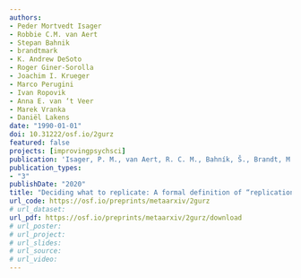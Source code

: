 ```yaml
---
authors:
- Peder Mortvedt Isager
- Robbie C.M. van Aert
- Stepan Bahnik
- brandtmark
- K. Andrew DeSoto
- Roger Giner-Sorolla
- Joachim I. Krueger
- Marco Perugini
- Ivan Ropovik
- Anna E. van ‘t Veer
- Marek Vranka
- Daniël Lakens
date: "1990-01-01"
doi: 10.31222/osf.io/2gurz
featured: false
projects: [improvingpsychsci]
publication: 'Isager, P. M., van Aert, R. C. M., Bahník, Š., Brandt, M. J., DeSoto, K. A., Giner-Sorolla, R., … Lakens, D. (2020, September 2). Deciding what to replicate: A formal definition of “replication value” and a decision model for replication study selection. (preprint)'
publication_types:
- "3"
publishDate: "2020"
title: "Deciding what to replicate: A formal definition of “replication value” and a decision model for replication study selection (preprint)"
url_code: https://osf.io/preprints/metaarxiv/2gurz
# url_dataset:
url_pdf: https://osf.io/preprints/metaarxiv/2gurz/download
# url_poster:
# url_project:
# url_slides:
# url_source:
# url_video:
---
```

